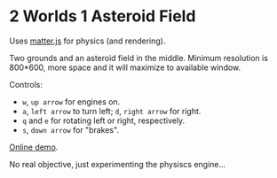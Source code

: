 # 2 Worlds 1 Asteroid Field

Uses [matter.js](http://brm.io/matter-js/) for physics (and rendering).

Two grounds and an asteroid field in the middle.
Minimum resolution is 800*600, more space and it will maximize to available window. 

Controls:
* `w`, `up arrow` for engines on.
* `a`, `left arrow` to turn left; `d`, `right arrow` for right.
* `q` and `e` for rotating left or right, respectively.
* `s`, `down arrow` for "brakes".

[Online demo](https://fmilitao.github.io/2.worlds.1.asteroid.field/test.html).

No real objective, just experimenting the physiscs engine...